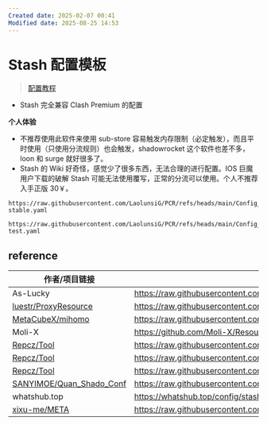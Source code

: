 ```yaml
---
Created date: 2025-02-07 00:41
Modified date: 2025-08-25 14:53
---
```

# Stash 配置模板

> [配置教程](https://github.com/LaolunsiG/PCR/blob/main/Agency_Wiki/Agency_Config_Tutorial/stash%20%E9%85%8D%E7%BD%AE%E6%95%99%E7%A8%8B.md)

- Stash 完全兼容 Clash Premium 的配置

**个人体验**
- 不推荐使用此软件来使用 sub-store 容易触发内存限制（必定触发），而且平时使用（只使用分流规则）也会触发，shadowrocket 这个软件也差不多，loon 和 surge 就好很多了。
- Stash 的 Wiki 好奇怪，感觉少了很多东西，无法合理的进行配置。IOS 巨魔用户下载的破解 Stash 可能无法使用覆写，正常的分流可以使用。个人不推荐入手正版 30￥。

```
https://raw.githubusercontent.com/LaolunsiG/PCR/refs/heads/main/Config_File/Stash/Stash-stable.yaml
```

```
https://raw.githubusercontent.com/LaolunsiG/PCR/refs/heads/main/Config_File/Stash/Stash-test.yaml
```

## reference

| 作者/项目链接                                                                                             | 配置链接                                                                                                                               | 来源     |
| --------------------------------------------------------------------------------------------------- | ---------------------------------------------------------------------------------------------------------------------------------- | ------ |
| As-Lucky                                                                                            | https://raw.githubusercontent.com/As-Lucky/Lucky/main/Lucky-ClashVerge.yaml                                                        | GitHub |
| [luestr/ProxyResource](https://github.com/luestr/ProxyResource)                                     | https://raw.githubusercontent.com/luestr/ProxyResource/refs/heads/main/Tool/Clash/Config/Clash_Sample_Configuration_By_iKeLee.yaml | GitHub |
| [MetaCubeX/mihomo](https://github.com/MetaCubeX/mihomo)                                             | https://raw.githubusercontent.com/MetaCubeX/mihomo/refs/heads/Meta/docs/config.yaml                                                | GitHub |
| Moli-X                                                                                              | https://github.com/Moli-X/Resources/raw/main/Clash/Clash.yml                                                                       | GitHub |
| [Repcz/Tool](https://github.com/Repcz/Tool)                                                         | https://raw.githubusercontent.com/Repcz/Tool/refs/heads/X/Clash/Meta/Mihomo.yaml                                                   | GitHub |
| [Repcz/Tool](https://github.com/Repcz/Tool)                                                         | https://raw.githubusercontent.com/Repcz/Tool/refs/heads/X/Stash/Stash.yaml                                                         |        |
| [Repcz/Tool](https://github.com/Repcz/Tool)                                                         | https://raw.githubusercontent.com/Repcz/Tool/refs/heads/X/Stash/Stash_lite.yaml                                                    |        |
| [SANYIMOE/Quan_Shado_Conf](https://github.com/SANYIMOE/Quan_Shado_Conf/blob/master/conf/stash.yaml) | https://raw.githubusercontent.com/SANYIMOE/Quan_Shado_Conf/refs/heads/master/conf/stash.yaml                                       |        |
| whatshub.top                                                                                        | https://whatshub.top/config/stash-auto.yaml                                                                                        |        |
| [xixu-me/META](https://github.com/xixu-me/META)                                                     | https://raw.githubusercontent.com/xixu-me/META/refs/heads/config/META.yaml                                                         | GitHub |
